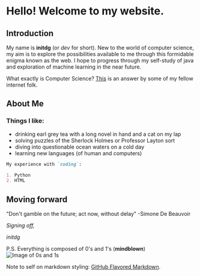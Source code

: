 # Hello! Welcome to my website.

## Introduction

My name is **initdg** (or _dev_ for short). New to the world of computer science, my aim is to explore the possibilities available to me through this formidable enigma known as the web.
I hope to progress through my self-study of java and exploration of machine learning in the near future.

What exactly is Computer Science? [This](https://en.wikipedia.org/wiki/Computer_science) is an answer by some of my fellow internet folk.

## About Me

### Things I like:

- drinking earl grey tea with a long novel in hand and a cat on my lap
- solving puzzles of the Sherlock Holmes or Professor Layton sort
- diving into questionable ocean waters on a cold day
- learning new languages (of human and computers)

```markdown
My experience with `coding`:

1. Python
2. HTML

```

## Moving forward
"Don't gamble on the future; act now, without delay" -Simone De Beauvoir


_Signing off,_

_initdg_    
    
P.S. Everything is composed of 0's and 1's (**mindblown**)
![Image of 0s and 1s](https://user-images.githubusercontent.com/40126154/41197634-8f27a31c-6c33-11e8-8a76-c3b59c9ba591.jpg)

Note to self on markdown styling: [GitHub Flavored Markdown](https://guides.github.com/features/mastering-markdown/).
